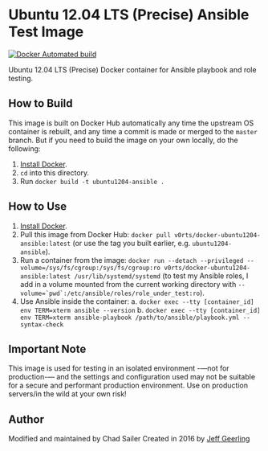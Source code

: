 # Ubuntu 12.04 LTS (Precise) Ansible Test Image

[![Docker Automated build](https://img.shields.io/docker/automated/v0rts/docker-ubuntu1204-ansible.svg?maxAge=2592000)](https://hub.docker.com/r/v0rts/docker-ubuntu1204-ansible/)

Ubuntu 12.04 LTS (Precise) Docker container for Ansible playbook and role testing.

## How to Build

This image is built on Docker Hub automatically any time the upstream OS container is rebuilt, and any time a commit is made or merged to the `master` branch. But if you need to build the image on your own locally, do the following:

  1. [Install Docker](https://docs.docker.com/engine/installation/).
  2. `cd` into this directory.
  3. Run `docker build -t ubuntu1204-ansible .`

## How to Use

  1. [Install Docker](https://docs.docker.com/engine/installation/).
  2. Pull this image from Docker Hub: `docker pull v0rts/docker-ubuntu1204-ansible:latest` (or use the tag you built earlier, e.g. `ubuntu1204-ansible`).
  3. Run a container from the image: `docker run --detach --privileged --volume=/sys/fs/cgroup:/sys/fs/cgroup:ro v0rts/docker-ubuntu1204-ansible:latest /usr/lib/systemd/systemd` (to test my Ansible roles, I add in a volume mounted from the current working directory with ``--volume=`pwd`:/etc/ansible/roles/role_under_test:ro``).
  4. Use Ansible inside the container:
    a. `docker exec --tty [container_id] env TERM=xterm ansible --version`
    b. `docker exec --tty [container_id] env TERM=xterm ansible-playbook /path/to/ansible/playbook.yml --syntax-check`

## Important Note

This image is used for testing in an isolated environment -—not for production-— and the settings and configuration used may not be suitable for a secure and performant production environment. Use on production servers/in the wild at your own risk!

## Author

Modified and maintained by Chad Sailer
Created in 2016 by [Jeff Geerling](http://jeffgeerling.com/)
